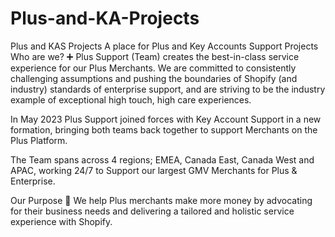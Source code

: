 # Plus-and-KA-Projects
Plus and KAS Projects 
A place for Plus and Key Accounts Support Projects 
Who are we? ➕
Plus Support (Team) creates the best-in-class service experience for our Plus Merchants. We are committed to consistently challenging assumptions and pushing the boundaries of Shopify (and industry) standards of enterprise support, and are striving to be the industry example of exceptional high touch, high care experiences.

In May 2023 Plus Support joined forces with Key Account Support in a new formation, bringing both teams back together to support Merchants on the Plus Platform.

The Team spans across 4 regions; EMEA, Canada East, Canada West and APAC, working 24/7 to Support our largest GMV Merchants for Plus & Enterprise.

Our Purpose 🎯
We help Plus merchants make more money by advocating for their business needs and delivering a tailored and holistic service experience with Shopify.
